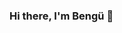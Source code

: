 ### Hi there, I'm Bengü 👋

<!--
**kortekss/kortekss** is a ✨ _special_ ✨ repository because its `README.md` (this file) appears on your GitHub profile.


- 🌱 I’m currently learning how to pre-process fMRI data, Python, a little bit HTML and CSS
- 💬 Ask me about anything you like, especially in neuropsychology field 👉🏼 https://curiouscat.qa/BenguKalo
- 📫 You can <a href="mailto:bengukalo@gmail.com">email</a> me as well.
- 😄 Pronouns: She/her
- ⚡ Fun fact: I am a neurodivergent 💪🏻
